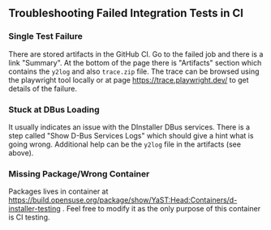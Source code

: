 ## Troubleshooting Failed Integration Tests in CI

### Single Test Failure

There are stored artifacts in the GitHub CI. Go to the failed job and there is
a link "Summary". At the bottom of the page there is "Artifacts" section which
contains the `y2log` and also `trace.zip` file. The trace can be browsed using
the playwright tool locally or at page https://trace.playwright.dev/ to get
details of the failure.

### Stuck at DBus Loading

It usually indicates an issue with the DInstaller DBus services. There is a step
called "Show D-Bus Services Logs" which should give a hint what is going wrong.
Additional help can be the `y2log` file in the artifacts (see above).

### Missing Package/Wrong Container

Packages lives in container at https://build.opensuse.org/package/show/YaST:Head:Containers/d-installer-testing .
Feel free to modify it as the only purpose of this container is CI testing.
